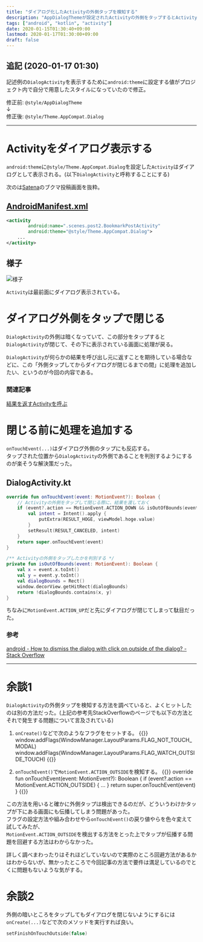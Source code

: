 ```yaml
---
title: "ダイアログ化したActivityの外側タップを検知する"
description: "AppDialogThemeが設定されたActivityの外側をタップするとActivityが閉じるが、その前に何らかの処理を追加する方法"
tags: ["android", "kotlin", "activity"]
date: 2020-01-15T01:30:40+09:00
lastmod: 2020-01-17T01:30:00+09:00
draft: false
---
```


## 追記 (2020-01-17 01:30)

記述例の`DialogActivity`を表示するために`android:theme`に設定する値がプロジェクト内で自分で用意したスタイルになっていたので修正。

修正前: `@style/AppDialogTheme`  
↓  
修正後: `@style/Theme.AppCompat.Dialog`

---

# Activityをダイアログ表示する

`android:theme`に`@style/Theme.AppCompat.Dialog`を設定した`Activity`はダイアログとして表示される。(以下`DialogActivity`と呼称することにする)

次のは[Satena](https://play.google.com/store/apps/details?id=com.suihan74.satena)のブクマ投稿画面を抜粋。

## [AndroidManifest.xml](https://github.com/suihan74/Satena/blob/master/app/src/main/AndroidManifest.xml)
```xml {linenos=table, linenostart=62}
<activity
        android:name=".scenes.post2.BookmarkPostActivity"
        android:theme="@style/Theme.AppCompat.Dialog">
    ...
</activity>
```

## 様子

![様子](/images/2020/01_15_00_00.png "Activityは最前面にダイアログ表示されている。")

`Activity`は最前面にダイアログ表示されている。


# ダイアログ外側をタップで閉じる

`DialogActivity`の外側は暗くなっていて、この部分をタップすると`DialogActivity`が閉じて、その下に表示されている画面に処理が戻る。

`DialogActivity`が何らかの結果を呼び出し元に返すことを期待している場合などに、この「外側タップしてからダイアログが閉じるまでの間」に処理を追加したい、というのが今回の内容である。

### 関連記事
[結果を返すActivityを呼ぶ](/posts/2020/01_07_00_start_activity_for_result/)


# 閉じる前に処理を追加する

`onTouchEvent(...)`はダイアログ外側のタップにも反応する。  
タップされた位置から`DialogActivity`の外側であることを判別するようにするのが楽そうな解決策だった。

## DialogActivity.kt

```kt
override fun onTouchEvent(event: MotionEvent?): Boolean {
    // Activityの外側をタップして閉じる際に、結果を渡しておく
    if (event?.action == MotionEvent.ACTION_DOWN && isOutOfBounds(event)) {
        val intent = Intent().apply {
            putExtra(RESULT_HOGE, viewModel.hoge.value)
        }
        setResult(RESULT_CANCELED, intent)
    }
    return super.onTouchEvent(event)
}

/** Activityの外側をタップしたかを判別する */
private fun isOutOfBounds(event: MotionEvent): Boolean {
    val x = event.x.toInt()
    val y = event.y.toInt()
    val dialogBounds = Rect()
    window.decorView.getHitRect(dialogBounds)
    return !dialogBounds.contains(x, y)
}
```

ちなみに`MotionEvent.ACTION_UP`だと先にダイアログが閉じてしまって駄目だった。

### 参考
[android - How to dismiss the dialog with click on outside of the dialog? - Stack Overflow](https://stackoverflow.com/a/24435357)

---

# 余談1

`DialogActivity`の外側タップを検知する方法を調べていると、よくヒットしたのは別の方法だった。(上記の参考先StackOverflowのページでも以下の方法とそれで発生する問題について言及されている)

1. `onCreate()`などで次のようなフラグをセットする。
{{<highlight kotlin>}}
window.addFlags(WindowManager.LayoutParams.FLAG_NOT_TOUCH_MODAL)
window.addFlags(WindowManager.LayoutParams.FLAG_WATCH_OUTSIDE_TOUCH)
{{</highlight>}}

2. `onTouchEvent()`で`MotionEvent.ACTION_OUTSIDE`を検知する。
{{<highlight kotlin>}}
override fun onTouchEvent(event: MotionEvent?): Boolean {
    if (event?.action == MotionEvent.ACTION_OUTSIDE) {
        ...
    }
    return super.onTouchEvent(event)
}
{{</highlight>}}

この方法を用いると確かに外側タップは検出できるのだが、どういうわけかタップが下にある画面にも伝播してしまう問題があった。  
フラグの設定方法や組み合わせやら`onTouchEvent()`の戻り値やらを色々変えて試してみたが、  
`MotionEvent.ACTION_OUTSIDE`を検出する方法をとった上でタップが伝播する問題を回避する方法はわからなかった。

詳しく調べまわったりはそれほどしていないので実際のところ回避方法があるかはわからないが、無かったところで今回記事の方法で要件は満足しているのでとくに問題もないような気がする。


# 余談2

外側の暗いところをタップしてもダイアログを閉じないようにするには`onCreate(...)`などで次のメソッドを実行すれば良い。

```kt
setFinishOnTouchOutside(false)
```
